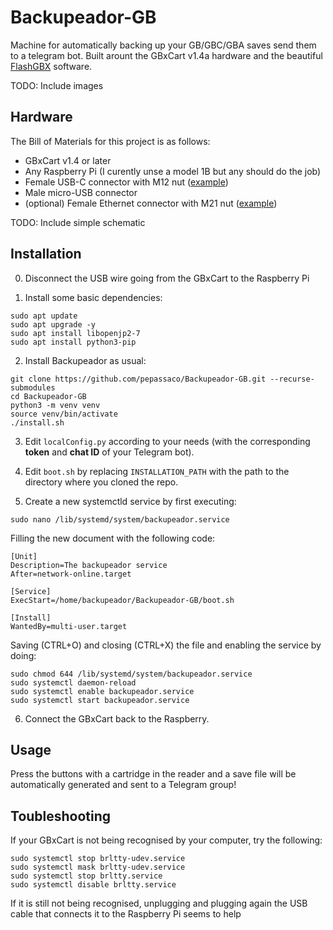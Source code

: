 # Backupeador-GB
Machine for automatically backing up your GB/GBC/GBA saves send them to a telegram bot. Built arount the GBxCart v1.4a hardware and the beautiful [FlashGBX](https://github.com/lesserkuma/FlashGBX) software.

TODO: Include images


## Hardware

The Bill of Materials for this project is as follows:

- GBxCart v1.4 or later
- Any Raspberry Pi (I curently unse a model 1B but any should do the job)
- Female USB-C connector with M12 nut ([example](https://es.aliexpress.com/item/1005005353938938.html?spm=a2g0o.productlist.main.23.12103f13FtLXxS&algo_pvid=202b6bab-1dce-4aaa-a6e6-8f7d0727ee7f&algo_exp_id=202b6bab-1dce-4aaa-a6e6-8f7d0727ee7f-11&pdp_npi=3%40dis%21EUR%210.6%210.51%21%21%21%21%21%402100bc5c16871270433503211d07ba%2112000032749371723%21sea%21ES%21171535914&curPageLogUid=2ATkGmBvNDMz))
- Male micro-USB connector
- (optional) Female Ethernet connector with M21 nut ([example](https://es.aliexpress.com/item/1005004863110077.html?spm=a2g0o.productlist.main.23.1fe03a00XDMMWr&algo_pvid=96532dc2-2c98-4aab-bd91-8b40c7b6020d&algo_exp_id=96532dc2-2c98-4aab-bd91-8b40c7b6020d-11&pdp_npi=3%40dis%21EUR%214.71%213.53%21%21%21%21%21%402100b0d116871273445681941d0742%2112000030793371200%21sea%21ES%21171535914&curPageLogUid=2sRKscPJbolo))

TODO: Include simple schematic


## Installation

0. Disconnect the USB wire going from the GBxCart to the Raspberry Pi

1. Install some basic dependencies:

```
sudo apt update
sudo apt upgrade -y
sudo apt install libopenjp2-7
sudo apt install python3-pip
```

2. Install Backupeador as usual: 

```
git clone https://github.com/pepassaco/Backupeador-GB.git --recurse-submodules
cd Backupeador-GB
python3 -m venv venv
source venv/bin/activate
./install.sh
```

3. Edit `localConfig.py` according to your needs (with the corresponding **token** and **chat ID** of your Telegram bot).

4. Edit `boot.sh` by replacing `INSTALLATION_PATH` with the path to the directory where you cloned the repo.

5. Create a new systemctld service by first executing:

```
sudo nano /lib/systemd/system/backupeador.service
```

Filling the new document with the following code:

```
[Unit]
Description=The backupeador service
After=network-online.target

[Service]
ExecStart=/home/backupeador/Backupeador-GB/boot.sh

[Install]
WantedBy=multi-user.target
```

Saving (CTRL+O) and closing (CTRL+X) the file and enabling the service by doing:

```
sudo chmod 644 /lib/systemd/system/backupeador.service
sudo systemctl daemon-reload
sudo systemctl enable backupeador.service
sudo systemctl start backupeador.service
```

6. Connect the GBxCart back to the Raspberry.



## Usage

Press the buttons with a cartridge in the reader and a save file will be automatically generated and sent to a Telegram group!


## Toubleshooting

If your GBxCart is not being recognised by your computer, try the following:

```
sudo systemctl stop brltty-udev.service
sudo systemctl mask brltty-udev.service
sudo systemctl stop brltty.service
sudo systemctl disable brltty.service
```

If it is still not being recognised, unplugging and plugging again the USB cable that connects it to the Raspberry Pi seems to help